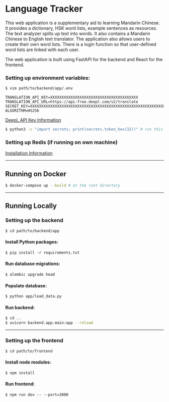 # Language Tracker

This web application is a supplementary aid to learning Mandarin Chinese.
It provides a dictionary, HSK word lists, example sentences as resources.
The text analyzer splits up text into words. It also contains a Mandarin Chinese to English text translator.
The application also allows users to create their own word lists.
There is a login function so that user-defined word lists are linked with each user.

The web application is built using FastAPI for the backend and React for the frontend.

### Setting up environment variables:

```sh
$ vim path/to/backend/app/.env
```

```env
TRANSLATION_API_KEY=XXXXXXXXXXXXXXXXXXXXXXXXXXXXXXXXXXXXXXX
TRANSLATION_API_URL=https://api-free.deepl.com/v2/translate
SECRET_KEY=XXXXXXXXXXXXXXXXXXXXXXXXXXXXXXXXXXXXXXXXXXXXXXXXXXXXXXXXXXXXXXXX
ALGORITHM=HS256
```

[DeepL API Key Information](https://developers.deepl.com/docs)

```sh
$ python3 -c "import secrets; print(secrets.token_hex(32))" # run this to generate the SECRET_KEY
```

### Setting up Redis (if running on own machine)

[Installation Information](https://redis.io/docs/latest/operate/oss_and_stack/install/install-redis/)

---

## Running on Docker

```sh
$ docker-compose up --build # at the root directory
```

---

## Running Locally

### Setting up the backend

`$ cd path/to/backend/app`

#### Install Python packages:

`$ pip install -r requirements.txt`

#### Run database migrations:

`$ alembic upgrade head`

#### Populate database:

`$ python app/load_data.py`

#### Run backend:

```sh
$ cd ..
$ uvicorn backend.app.main:app --reload
```

---

### Setting up the frontend

`$ cd path/to/frontend`

#### Install node modules:

`$ npm install`

#### Run frontend:

`$ npm run dev -- --port=3000`
